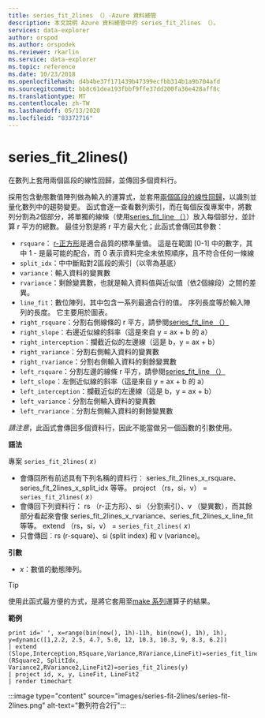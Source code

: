 ```yaml
---
title: series_fit_2lines （）-Azure 資料總管
description: 本文說明 Azure 資料總管中的 series_fit_2lines （）。
services: data-explorer
author: orspod
ms.author: orspodek
ms.reviewer: rkarlin
ms.service: data-explorer
ms.topic: reference
ms.date: 10/23/2018
ms.openlocfilehash: d4b4be37f171439b47399ecfbb314b1a9b704afd
ms.sourcegitcommit: bb8c61dea193fbbf9ffe37dd200fa36e428aff8c
ms.translationtype: MT
ms.contentlocale: zh-TW
ms.lasthandoff: 05/13/2020
ms.locfileid: "83372716"
---
```

# <a name="series_fit_2lines"></a>series_fit_2lines()

在數列上套用兩個區段的線性回歸，並傳回多個資料行。  

採用包含動態數值陣列做為輸入的運算式，並套用[兩個區段的線性回歸](https://en.wikipedia.org/wiki/Segmented_regression)，以識別並量化數列中的趨勢變更。 函式會逐一查看數列索引，而在每個反復專案中，將數列分割為2個部分，將單獨的線條（使用[series_fit_line （）](series-fit-linefunction.md)）放入每個部分，並計算 r 平方的總數。 最佳分割是將 r 平方最大化；此函式會傳回其參數︰
* `rsquare`： [r-正方形](https://en.wikipedia.org/wiki/Coefficient_of_determination)是適合品質的標準量值。 這是在範圍 [0-1] 中的數字，其中 1 - 是最可能的配合，而 0 表示資料完全未依照順序，且不符合任何一條線
* `split_idx`：中中斷點對2區段的索引（以零為基底）
* `variance`：輸入資料的變異數
* `rvariance`：剩餘變異數，也就是輸入資料值與近似值（依2個線段）之間的差異。
* `line_fit`：數位陣列，其中包含一系列最適合行的值。 序列長度等於輸入陣列的長度。 它主要用於圖表。
* `right_rsquare`：分割右側線條的 r 平方，請參閱[series_fit_line （）](series-fit-linefunction.md)
* `right_slope`：右邊近似線的斜率（這是來自 y = ax + b 的 a）
* `right_interception`：攔截近似的左邊線（這是 b，y = ax + b）
* `right_variance`：分割右側輸入資料的變異數
* `right_rvariance`：分割右側輸入資料的剩餘變異數
* `left_rsquare`：分割左邊的線條 r 平方，請參閱[series_fit_line （）](series-fit-linefunction.md)
* `left_slope`：左側近似線的斜率（這是來自 y = ax + b 的 a）
* `left_interception`：攔截近似的左邊線（這是 b，y = ax + b）
* `left_variance`：分割左側輸入資料的變異數
* `left_rvariance`：分割左側輸入資料的剩餘變異數

*請注意*，此函式會傳回多個資料行，因此不能當做另一個函數的引數使用。

**語法**

專案 `series_fit_2lines(` *x*`)`
* 會傳回所有前述具有下列名稱的資料行： series_fit_2lines_x_rsquare、series_fit_2lines_x_split_idx 等等。
project （rs，si，v） = `series_fit_2lines(` *x*`)`
* 會傳回下列資料行： rs （r-正方形）、si （分割索引）、v （變異數），而其餘部分看起來會像 series_fit_2lines_x_rvariance、series_fit_2lines_x_line_fit 等等。 extend （rs，si，v） = `series_fit_2lines(` *x*`)`
* 只會傳回︰rs (r-square)、si (split index) 和 v (variance)。
  
**引數**

* *x*：數值的動態陣列。  

> [!TIP]
> 使用此函式最方便的方式，是將它套用至[make 系列](make-seriesoperator.md)運算子的結果。

**範例**

<!-- csl: https://help.kusto.windows.net:443/Samples -->
```kusto
print id=' ', x=range(bin(now(), 1h)-11h, bin(now(), 1h), 1h), y=dynamic([1,2.2, 2.5, 4.7, 5.0, 12, 10.3, 10.3, 9, 8.3, 6.2])
| extend (Slope,Interception,RSquare,Variance,RVariance,LineFit)=series_fit_line(y), (RSquare2, SplitIdx, Variance2,RVariance2,LineFit2)=series_fit_2lines(y)
| project id, x, y, LineFit, LineFit2
| render timechart
```

:::image type="content" source="images/series-fit-2lines/series-fit-2lines.png" alt-text="數列符合2行":::
